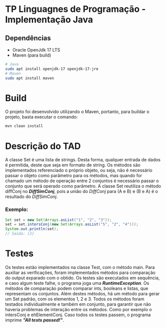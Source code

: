 # TP Linguagnes de Programação - Implementação Java
## Dependências

- Oracle OpenJdk 17 LTS
- Maven (para build)

```sh
# Java
sudo apt install openjdk-17 openjdk-17-jre
# Maven
sudo apt install maven
```

# Build
O projeto foi desenvolvido utilizando o Maven, portanto, para buildar o projeto, basta executar o comando:

```sh
mvn clean install
```


# Descrição do TAD

A classe Set é uma lista de strings. Desta forma, qualquer entrada de dados é permitida, deste que seja em formato de string.
Os métodos são implementados referenciado o próprio objeto, ou seja, não é necessário passar o objeto como parâmetro para os métodos, mas quando
for chamado um método de operação entre 2 conjuntos é necessário passar o conjunto que será operado como parâmetro.
A classe Set reutiliza o método diffConj no _**DiffSimConj**_, pois a união do _DiffConj_ para (A e B)  e (B e A) é o resultado do _DiffSimConj_.
### Exemplo:

```java
Set set = new Set(Arrays.asList("1", "2", "3"));
set = set.intersConj(new Set(Arrays.asList("5", "2", "4")));
System.out.println(set);
// Saída: [2]
```

# Testes

Os testes estão implementados na classe Test, com o método main. Para auxiliar as verificações, foram implementados métodos para comparação
do output exparado com o obtido. Os testes são executados em sequência, e caso algum teste falhe, o programa joga uma _**RuntimeException**_.
Os métodos de comparação podem comparar ints, booleans e listas, que representam os conjuntos. Além destes métodos, há um método para gerar um
Set padrão, com os elementos 1, 2 e 3.
Todos os métodos foram testados individualmente e também em conjunto, para garantir que não haveria problemas de interação entre os métodos.
Como por exemplo o intersConj e ehElementConj. 
Caso todos os testes passem, o programa imprime _**"All tests passed!"**_.